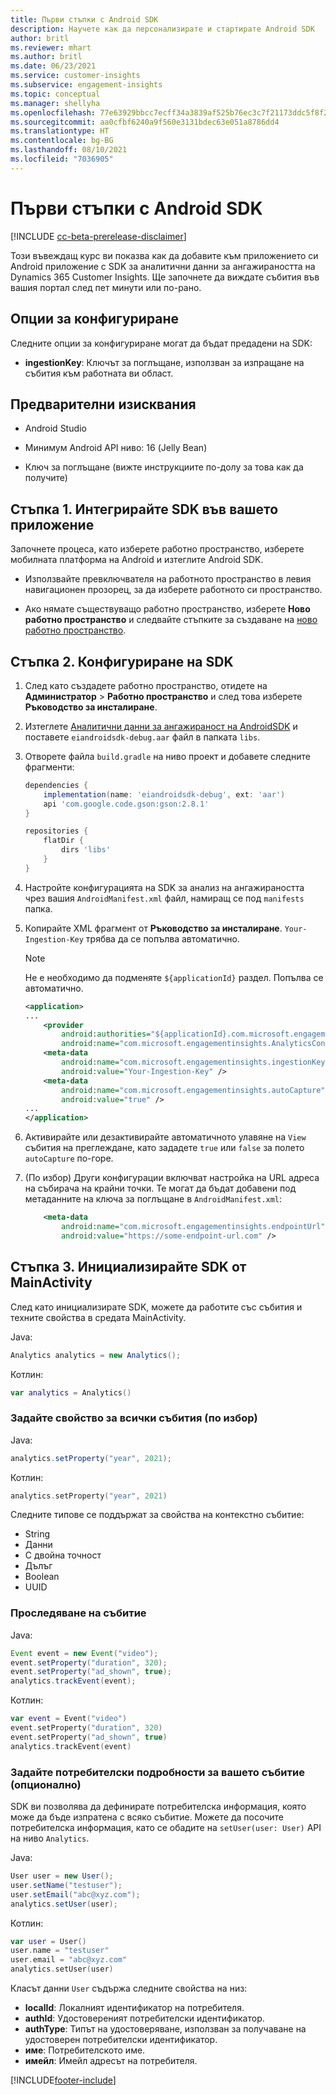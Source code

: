 ```yaml
---
title: Първи стъпки с Android SDK
description: Научете как да персонализирате и стартирате Android SDK
author: britl
ms.reviewer: mhart
ms.author: britl
ms.date: 06/23/2021
ms.service: customer-insights
ms.subservice: engagement-insights
ms.topic: conceptual
ms.manager: shellyha
ms.openlocfilehash: 77e63929bbcc7ecff34a3839af525b76ec3c7f21173ddc5f8f2d69f11c25c441
ms.sourcegitcommit: aa0cfbf6240a9f560e3131bdec63e051a8786dd4
ms.translationtype: HT
ms.contentlocale: bg-BG
ms.lasthandoff: 08/10/2021
ms.locfileid: "7036905"
---
```

# <a name="get-started-with-the-android-sdk"></a>Първи стъпки с Android SDK

[!INCLUDE [cc-beta-prerelease-disclaimer](includes/cc-beta-prerelease-disclaimer.md)]

Този въвеждащ курс ви показва как да добавите към приложението си Android приложение с SDK за аналитични данни за ангажираността на Dynamics 365 Customer Insights. Ще започнете да виждате събития във вашия портал след пет минути или по-рано.

## <a name="configuration-options"></a>Опции за конфигуриране
Следните опции за конфигуриране могат да бъдат предадени на SDK:

- **ingestionKey**: Ключът за поглъщане, използван за изпращане на събития към работната ви област.

## <a name="prerequisites"></a>Предварителни изисквания

- Android Studio

- Минимум Android API ниво: 16 (Jelly Bean)

- Ключ за поглъщане (вижте инструкциите по-долу за това как да получите)

## <a name="step-1-integrate-the-sdk-into-your-application"></a>Стъпка 1. Интегрирайте SDK във вашето приложение
Започнете процеса, като изберете работно пространство, изберете мобилната платформа на Android и изтеглите Android SDK.

- Използвайте превключвателя на работното пространство в левия навигационен прозорец, за да изберете работното си пространство.

- Ако нямате съществуващо работно пространство, изберете **Ново работно пространство** и следвайте стъпките за създаване на [ново работно пространство](create-workspace.md).

## <a name="step-2-configure-the-sdk"></a>Стъпка 2. Конфигуриране на SDK

1. След като създадете работно пространство, отидете на **Администратор** > **Работно пространство** и след това изберете **Ръководство за инсталиране**. 

1. Изтеглете [Аналитични данни за ангажираност на AndroidSDK](https://download.pi.dynamics.com/sdk/EI-SDKs/ei-android-sdk.zip) и поставете `eiandroidsdk-debug.aar` файл в папката `libs`.

1. Отворете файла `build.gradle` на ниво проект и добавете следните фрагменти:
    ```gradle
    dependencies {
        implementation(name: 'eiandroidsdk-debug', ext: 'aar')
        api 'com.google.code.gson:gson:2.8.1'
    }

    repositories {
        flatDir {
            dirs 'libs'
        }
    }
    ```

1. Настройте конфигурацията на SDK за анализ на ангажираността чрез вашия `AndroidManifest.xml` файл, намиращ се под `manifests` папка. 
1. Копирайте XML фрагмент от **Ръководство за инсталиране**. `Your-Ingestion-Key` трябва да се попълва автоматично.

   > [!NOTE]
   > Не е необходимо да подменяте `${applicationId}` раздел. Попълва се автоматично.
   

   ```xml
   <application>
   ...
       <provider
           android:authorities="${applicationId}.com.microsoft.engagementinsights.AnalyticsContentProvider"
           android:name="com.microsoft.engagementinsights.AnalyticsContentProvider" />
       <meta-data
           android:name="com.microsoft.engagementinsights.ingestionKey"
           android:value="Your-Ingestion-Key" />
       <meta-data
           android:name="com.microsoft.engagementinsights.autoCapture"
           android:value="true" />
   ...
   </application>
   ```

1. Активирайте или дезактивирайте автоматичното улавяне на `View` събития на преглеждане, като зададете `true` или `false` за полето `autoCapture` по-горе.

1. (По избор) Други конфигурации включват настройка на URL адреса на събирача на крайни точки. Те могат да бъдат добавени под метаданните на ключа за поглъщане в `AndroidManifest.xml`:
    ```xml
        <meta-data
            android:name="com.microsoft.engagementinsights.endpointUrl"
            android:value="https://some-endpoint-url.com" />
    ```

## <a name="step-3-initialize-the-sdk-from-mainactivity"></a>Стъпка 3. Инициализирайте SDK от MainActivity 

След като инициализирате SDK, можете да работите със събития и техните свойства в средата MainActivity.

    
Java:
```java
Analytics analytics = new Analytics();
```

Котлин:
```kotlin
var analytics = Analytics()
```

### <a name="set-property-for-all-events-optional"></a>Задайте свойство за всички събития (по избор)
    
Java:
```java
analytics.setProperty("year", 2021);
```

Котлин:
```kotlin
analytics.setProperty("year", 2021)
```

Следните типове се поддържат за свойства на контекстно събитие:
- String
- Данни
- С двойна точност
- Дълъг
- Boolean
- UUID

### <a name="track-an-event"></a>Проследяване на събитие

Java:
```java
Event event = new Event("video");
event.setProperty("duration", 320);
event.setProperty("ad_shown", true);
analytics.trackEvent(event);
```

Котлин:
```kotlin
var event = Event("video")
event.setProperty("duration", 320)
event.setProperty("ad_shown", true)
analytics.trackEvent(event)
```

### <a name="set-user-details-for-your-event-optional"></a>Задайте потребителски подробности за вашето събитие (опционално)

SDK ви позволява да дефинирате потребителска информация, която може да бъде изпратена с всяко събитие. Можете да посочите потребителска информация, като се обадите на `setUser(user: User)` API на ниво `Analytics`.

Java:
```java
User user = new User();
user.setName("testuser");
user.setEmail("abc@xyz.com");
analytics.setUser(user);
```

Котлин:
```kotlin
var user = User()
user.name = "testuser"
user.email = "abc@xyz.com"
analytics.setUser(user)
```

Класът данни `User` съдържа следните свойства на низ:

- **localId**: Локалният идентификатор на потребителя.
- **authId**: Удостовереният потребителски идентификатор.
- **authType**: Типът на удостоверяване, използван за получаване на удостоверен потребителски идентификатор.
- **име**: Потребителското име.
- **имейл**: Имейл адресът на потребителя.

[!INCLUDE[footer-include](../includes/footer-banner.md)]
